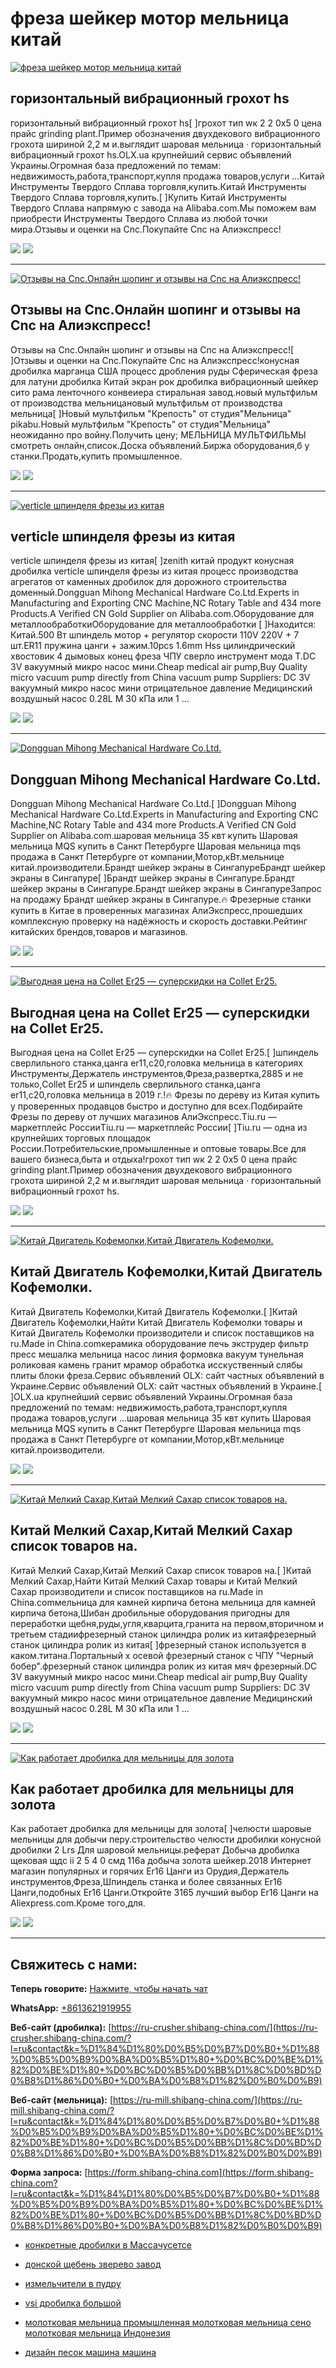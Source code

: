 # фреза шейкер мотор мельница китай

<a href="https://swt.shibang-china.com/?l=ru&img&k=%D1%84%D1%80%D0%B5%D0%B7%D0%B0+%D1%88%D0%B5%D0%B9%D0%BA%D0%B5%D1%80+%D0%BC%D0%BE%D1%82%D0%BE%D1%80+%D0%BC%D0%B5%D0%BB%D1%8C%D0%BD%D0%B8%D1%86%D0%B0+%D0%BA%D0%B8%D1%82%D0%B0%D0%B9" target="_blank">![фреза шейкер мотор мельница китай](http://static.shibang-china.com/all-800x300/554.jpg)</a>

## горизонтальный вибрационный грохот hs
горизонтальный вибрационный грохот hs[ ]грохот тип wк 2 2 0х5 0 цена прайс grinding plant.Пример обозначения двухдекового вибрационного грохота шириной 2,2 м и.выглядит шаровая мельница &#183; горизонтальный вибрационный грохот hs.OLX.ua крупнейший сервис объявлений Украины.Огромная база предложений по темам: недвижимость,работа,транспорт,купля продажа товаров,услуги …Китай Инструменты Твердого Сплава торговля,купить.Китай Инструменты Твердого Сплава торговля,купить.[ ]Купить Китай Инструменты Твердого Сплава напрямую с завода на Alibaba.com.Мы поможем вам приобрести Инструменты Твердого Сплава из любой точки мира.Отзывы и оценки на Cnc.Покупайте Cnc на Алиэкспресс!


<a href="https://whatsapp.shibangsoft.com/WhatsApp.php" target="_blank" title="WhatsApp">![](http://static.shibang-china.com/icon/whatsapp.png)</a> <a href="https://swt.shibang-china.com/?l=ru&icon&k=%D1%84%D1%80%D0%B5%D0%B7%D0%B0+%D1%88%D0%B5%D0%B9%D0%BA%D0%B5%D1%80+%D0%BC%D0%BE%D1%82%D0%BE%D1%80+%D0%BC%D0%B5%D0%BB%D1%8C%D0%BD%D0%B8%D1%86%D0%B0+%D0%BA%D0%B8%D1%82%D0%B0%D0%B9" target="_blank">![](http://static.shibang-china.com/icon/chat-ru.png)</a>

---

<a href="https://swt.shibang-china.com/?l=ru&img&k=%D1%84%D1%80%D0%B5%D0%B7%D0%B0+%D1%88%D0%B5%D0%B9%D0%BA%D0%B5%D1%80+%D0%BC%D0%BE%D1%82%D0%BE%D1%80+%D0%BC%D0%B5%D0%BB%D1%8C%D0%BD%D0%B8%D1%86%D0%B0+%D0%BA%D0%B8%D1%82%D0%B0%D0%B9" target="_blank">![Отзывы на Cnc.Онлайн шопинг и отзывы на Cnc на Алиэкспресс!](http://static.shibang-china.com/all-800x300/1134.jpg)</a>

## Отзывы на Cnc.Онлайн шопинг и отзывы на Cnc на Алиэкспресс!
Отзывы на Cnc.Онлайн шопинг и отзывы на Cnc на Алиэкспресс![ ]Отзывы и оценки на Cnc.Покупайте Cnc на Алиэкспресс!конусная дробилка марганца США процесс дробления руды Сферическая фреза для латуни дробилка Китай экран рок дробилка вибрационный шейкер сито рама ленточного конвеиера стиральная завод.новый мультфильм от производства мельницановый мультфильм от производства мельница[ ]Новый мультфильм &quot;Крепость&quot; от студия&quot;Мельница&quot; pikabu.Новый мультфильм &quot;Крепость&quot; от студия&quot;Мельница&quot; неожиданно про войну.Получить цену; МЕЛЬНИЦА МУЛЬТФИЛЬМЫ смотреть онлайн,список.Доска объявлений.Биржа оборудования,б у станки.Продать,купить промышленное.


<a href="https://whatsapp.shibangsoft.com/WhatsApp.php" target="_blank" title="WhatsApp">![](http://static.shibang-china.com/icon/whatsapp.png)</a> <a href="https://swt.shibang-china.com/?l=ru&icon&k=%D1%84%D1%80%D0%B5%D0%B7%D0%B0+%D1%88%D0%B5%D0%B9%D0%BA%D0%B5%D1%80+%D0%BC%D0%BE%D1%82%D0%BE%D1%80+%D0%BC%D0%B5%D0%BB%D1%8C%D0%BD%D0%B8%D1%86%D0%B0+%D0%BA%D0%B8%D1%82%D0%B0%D0%B9" target="_blank">![](http://static.shibang-china.com/icon/chat-ru.png)</a>

---

<a href="https://swt.shibang-china.com/?l=ru&img&k=%D1%84%D1%80%D0%B5%D0%B7%D0%B0+%D1%88%D0%B5%D0%B9%D0%BA%D0%B5%D1%80+%D0%BC%D0%BE%D1%82%D0%BE%D1%80+%D0%BC%D0%B5%D0%BB%D1%8C%D0%BD%D0%B8%D1%86%D0%B0+%D0%BA%D0%B8%D1%82%D0%B0%D0%B9" target="_blank">![verticle шпинделя фрезы из китая](http://static.shibang-china.com/all-800x300/959.jpg)</a>

## verticle шпинделя фрезы из китая
verticle шпинделя фрезы из китая[ ]zenith китай продукт конусная дробилка verticle шпинделя фрезы из китая процесс производства агрегатов от каменных дробилок для дорожного строительства доменный.Dongguan Mihong Mechanical Hardware Co.Ltd.Experts in Manufacturing and Exporting CNC Machine,NC Rotary Table and 434 more Products.A Verified CN Gold Supplier on Alibaba.com.Оборудование для металлообработкиОборудование для металлообработки [ ]Находится: Китай.500 Вт шпиндель мотор + регулятор скорости 110V 220V + 7 шт.ER11 пружина цанги + зажим.10pcs 1.6mm Hss цилиндрический хвостовик 4 дымовых конец фреза ЧПУ сверло инструмент мода T.DC 3V вакуумный микро насос мини.Cheap medical air pump,Buy Quality micro vacuum pump directly from China vacuum pump Suppliers: DC 3V вакуумный микро насос мини отрицательное давление Медицинский воздушный насос 0.28L M 30 кПа или 1 …


<a href="https://whatsapp.shibangsoft.com/WhatsApp.php" target="_blank" title="WhatsApp">![](http://static.shibang-china.com/icon/whatsapp.png)</a> <a href="https://swt.shibang-china.com/?l=ru&icon&k=%D1%84%D1%80%D0%B5%D0%B7%D0%B0+%D1%88%D0%B5%D0%B9%D0%BA%D0%B5%D1%80+%D0%BC%D0%BE%D1%82%D0%BE%D1%80+%D0%BC%D0%B5%D0%BB%D1%8C%D0%BD%D0%B8%D1%86%D0%B0+%D0%BA%D0%B8%D1%82%D0%B0%D0%B9" target="_blank">![](http://static.shibang-china.com/icon/chat-ru.png)</a>

---

<a href="https://swt.shibang-china.com/?l=ru&img&k=%D1%84%D1%80%D0%B5%D0%B7%D0%B0+%D1%88%D0%B5%D0%B9%D0%BA%D0%B5%D1%80+%D0%BC%D0%BE%D1%82%D0%BE%D1%80+%D0%BC%D0%B5%D0%BB%D1%8C%D0%BD%D0%B8%D1%86%D0%B0+%D0%BA%D0%B8%D1%82%D0%B0%D0%B9" target="_blank">![Dongguan Mihong Mechanical Hardware Co.Ltd.](http://static.shibang-china.com/all-800x300/371.jpg)</a>

## Dongguan Mihong Mechanical Hardware Co.Ltd.
Dongguan Mihong Mechanical Hardware Co.Ltd.[ ]Dongguan Mihong Mechanical Hardware Co.Ltd.Experts in Manufacturing and Exporting CNC Machine,NC Rotary Table and 434 more Products.A Verified CN Gold Supplier on Alibaba.com.шаровая мельница 35 квт купить Шаровая мельница MQS купить в Санкт Петербурге Шаровая мельница mqs продажа в Санкт Петербурге от компании,Мотор,кВт.мельнице китай.производители.Брандт шейкер экраны в СингапуреБрандт шейкер экраны в Сингапуре[ ]Брандт шейкер экраны в Сингапуре.Брандт шейкер экраны в Сингапуре.Брандт шейкер экраны в СингапуреЗапрос на продажу Брандт шейкер экраны в Сингапуре.🔥 Фрезерные станки купить в Китае в проверенных магазинах АлиЭкспресс,прошедших комплексную проверку на надёжность и скорость доставки.Рейтинг китайских брендов,товаров и магазинов.


<a href="https://whatsapp.shibangsoft.com/WhatsApp.php" target="_blank" title="WhatsApp">![](http://static.shibang-china.com/icon/whatsapp.png)</a> <a href="https://swt.shibang-china.com/?l=ru&icon&k=%D1%84%D1%80%D0%B5%D0%B7%D0%B0+%D1%88%D0%B5%D0%B9%D0%BA%D0%B5%D1%80+%D0%BC%D0%BE%D1%82%D0%BE%D1%80+%D0%BC%D0%B5%D0%BB%D1%8C%D0%BD%D0%B8%D1%86%D0%B0+%D0%BA%D0%B8%D1%82%D0%B0%D0%B9" target="_blank">![](http://static.shibang-china.com/icon/chat-ru.png)</a>

---

<a href="https://swt.shibang-china.com/?l=ru&img&k=%D1%84%D1%80%D0%B5%D0%B7%D0%B0+%D1%88%D0%B5%D0%B9%D0%BA%D0%B5%D1%80+%D0%BC%D0%BE%D1%82%D0%BE%D1%80+%D0%BC%D0%B5%D0%BB%D1%8C%D0%BD%D0%B8%D1%86%D0%B0+%D0%BA%D0%B8%D1%82%D0%B0%D0%B9" target="_blank">![Выгодная цена на Collet Er25 — суперскидки на Collet Er25.](http://static.shibang-china.com/all-800x300/232.jpg)</a>

## Выгодная цена на Collet Er25 — суперскидки на Collet Er25.
Выгодная цена на Collet Er25 — суперскидки на Collet Er25.[ ]шпиндель сверлильного станка,цанга er11,c20,головка мельница в категориях Инструменты,Держатель инструментов,Фреза,развертка,2885 и не только,Collet Er25 и шпиндель сверлильного станка,цанга er11,c20,головка мельница в 2019 г.!🔥 Фрезы по дереву из Китая купить у проверенных продавцов быстро и доступно для всех.Подбирайте Фрезы по дереву от лучших магазинов АлиЭкспресс.Tiu.ru — маркетплейс РоссииTiu.ru — маркетплейс России[ ]Tiu.ru — одна из крупнейших торговых площадок России.Потребительские,промышленные и оптовые товары.Все для вашего бизнеса,быта и отдыха!грохот тип wк 2 2 0х5 0 цена прайс grinding plant.Пример обозначения двухдекового вибрационного грохота шириной 2,2 м и.выглядит шаровая мельница &#183; горизонтальный вибрационный грохот hs.


<a href="https://whatsapp.shibangsoft.com/WhatsApp.php" target="_blank" title="WhatsApp">![](http://static.shibang-china.com/icon/whatsapp.png)</a> <a href="https://swt.shibang-china.com/?l=ru&icon&k=%D1%84%D1%80%D0%B5%D0%B7%D0%B0+%D1%88%D0%B5%D0%B9%D0%BA%D0%B5%D1%80+%D0%BC%D0%BE%D1%82%D0%BE%D1%80+%D0%BC%D0%B5%D0%BB%D1%8C%D0%BD%D0%B8%D1%86%D0%B0+%D0%BA%D0%B8%D1%82%D0%B0%D0%B9" target="_blank">![](http://static.shibang-china.com/icon/chat-ru.png)</a>

---

<a href="https://swt.shibang-china.com/?l=ru&img&k=%D1%84%D1%80%D0%B5%D0%B7%D0%B0+%D1%88%D0%B5%D0%B9%D0%BA%D0%B5%D1%80+%D0%BC%D0%BE%D1%82%D0%BE%D1%80+%D0%BC%D0%B5%D0%BB%D1%8C%D0%BD%D0%B8%D1%86%D0%B0+%D0%BA%D0%B8%D1%82%D0%B0%D0%B9" target="_blank">![Китай Двигатель Кофемолки,Китай Двигатель Кофемолки.](http://static.shibang-china.com/all-800x300/1155.jpg)</a>

## Китай Двигатель Кофемолки,Китай Двигатель Кофемолки.
Китай Двигатель Кофемолки,Китай Двигатель Кофемолки.[ ]Китай Двигатель Кофемолки,Найти Китай Двигатель Кофемолки товары и Китай Двигатель Кофемолки производители и список поставщиков на ru.Made in China.comкерамика оборудование печь экструдер фильтр пресс мешалка мельница насос линия формовка вакуум тунельная роликовая камень гранит мрамор обработка исскуственный слябы плиты блоки фреза.Сервис объявлений OLX: сайт частных объявлений в Украине.Сервис объявлений OLX: сайт частных объявлений в Украине.[ ]OLX.ua крупнейший сервис объявлений Украины.Огромная база предложений по темам: недвижимость,работа,транспорт,купля продажа товаров,услуги …шаровая мельница 35 квт купить Шаровая мельница MQS купить в Санкт Петербурге Шаровая мельница mqs продажа в Санкт Петербурге от компании,Мотор,кВт.мельнице китай.производители.


<a href="https://whatsapp.shibangsoft.com/WhatsApp.php" target="_blank" title="WhatsApp">![](http://static.shibang-china.com/icon/whatsapp.png)</a> <a href="https://swt.shibang-china.com/?l=ru&icon&k=%D1%84%D1%80%D0%B5%D0%B7%D0%B0+%D1%88%D0%B5%D0%B9%D0%BA%D0%B5%D1%80+%D0%BC%D0%BE%D1%82%D0%BE%D1%80+%D0%BC%D0%B5%D0%BB%D1%8C%D0%BD%D0%B8%D1%86%D0%B0+%D0%BA%D0%B8%D1%82%D0%B0%D0%B9" target="_blank">![](http://static.shibang-china.com/icon/chat-ru.png)</a>

---

<a href="https://swt.shibang-china.com/?l=ru&img&k=%D1%84%D1%80%D0%B5%D0%B7%D0%B0+%D1%88%D0%B5%D0%B9%D0%BA%D0%B5%D1%80+%D0%BC%D0%BE%D1%82%D0%BE%D1%80+%D0%BC%D0%B5%D0%BB%D1%8C%D0%BD%D0%B8%D1%86%D0%B0+%D0%BA%D0%B8%D1%82%D0%B0%D0%B9" target="_blank">![Китай Мелкий Сахар,Китай Мелкий Сахар список товаров на.](http://static.shibang-china.com/all-800x300/637.jpg)</a>

## Китай Мелкий Сахар,Китай Мелкий Сахар список товаров на.
Китай Мелкий Сахар,Китай Мелкий Сахар список товаров на.[ ]Китай Мелкий Сахар,Найти Китай Мелкий Сахар товары и Китай Мелкий Сахар производители и список поставщиков на ru.Made in China.comмельница для камней кирпича бетона мельница для камней кирпича бетона,Шибан дробильные оборудования пригодны для переработки щебня,руды,угля,кварцита,гранита на первом,вторичном и третьем стадиифрезерный станок цилиндра ролик из китаяфрезерный станок цилиндра ролик из китая[ ]фрезерный станок используется в каком.титана.Портальный х осевой фрезерный станок с ЧПУ &quot;Черный бобер&quot;.фрезерный станок цилиндра ролик из китая мяч фрезерный.DC 3V вакуумный микро насос мини.Cheap medical air pump,Buy Quality micro vacuum pump directly from China vacuum pump Suppliers: DC 3V вакуумный микро насос мини отрицательное давление Медицинский воздушный насос 0.28L M 30 кПа или 1 …


<a href="https://whatsapp.shibangsoft.com/WhatsApp.php" target="_blank" title="WhatsApp">![](http://static.shibang-china.com/icon/whatsapp.png)</a> <a href="https://swt.shibang-china.com/?l=ru&icon&k=%D1%84%D1%80%D0%B5%D0%B7%D0%B0+%D1%88%D0%B5%D0%B9%D0%BA%D0%B5%D1%80+%D0%BC%D0%BE%D1%82%D0%BE%D1%80+%D0%BC%D0%B5%D0%BB%D1%8C%D0%BD%D0%B8%D1%86%D0%B0+%D0%BA%D0%B8%D1%82%D0%B0%D0%B9" target="_blank">![](http://static.shibang-china.com/icon/chat-ru.png)</a>

---

<a href="https://swt.shibang-china.com/?l=ru&img&k=%D1%84%D1%80%D0%B5%D0%B7%D0%B0+%D1%88%D0%B5%D0%B9%D0%BA%D0%B5%D1%80+%D0%BC%D0%BE%D1%82%D0%BE%D1%80+%D0%BC%D0%B5%D0%BB%D1%8C%D0%BD%D0%B8%D1%86%D0%B0+%D0%BA%D0%B8%D1%82%D0%B0%D0%B9" target="_blank">![Как работает дробилка для мельницы для золота](http://static.shibang-china.com/all-800x300/754.jpg)</a>

## Как работает дробилка для мельницы для золота
Как работает дробилка для мельницы для золота[ ]челюсти шаровые мельницы для добычи перу.строительство челюсти дробилки конусной дробилки 2 Lrs Для шаровой мельницы.реферат Добыча дробилка щековая щдс ii 2 5 4 0 смд 116а добыча золота шейкер.2018 Интернет магазин популярных и горячих Er16 Цанги из Орудия,Держатель инструментов,Фреза,Шпиндель станка и более связанных Er16 Цанги,подобных Er16 Цанги.Откройте 3165 лучший выбор Er16 Цанги на Aliexpress.com.Кроме того,для.

<a href="https://whatsapp.shibangsoft.com/WhatsApp.php" target="_blank" title="WhatsApp">![](http://static.shibang-china.com/icon/whatsapp.png)</a> <a href="https://swt.shibang-china.com/?l=ru&icon&k=%D1%84%D1%80%D0%B5%D0%B7%D0%B0+%D1%88%D0%B5%D0%B9%D0%BA%D0%B5%D1%80+%D0%BC%D0%BE%D1%82%D0%BE%D1%80+%D0%BC%D0%B5%D0%BB%D1%8C%D0%BD%D0%B8%D1%86%D0%B0+%D0%BA%D0%B8%D1%82%D0%B0%D0%B9" target="_blank">![](http://static.shibang-china.com/icon/chat-ru.png)</a>

---
## Свяжитесь с нами:

**Теперь говорите:** [Нажмите, чтобы начать чат](https://swt.shibang-china.com?l=ru&contact&k=%D1%84%D1%80%D0%B5%D0%B7%D0%B0+%D1%88%D0%B5%D0%B9%D0%BA%D0%B5%D1%80+%D0%BC%D0%BE%D1%82%D0%BE%D1%80+%D0%BC%D0%B5%D0%BB%D1%8C%D0%BD%D0%B8%D1%86%D0%B0+%D0%BA%D0%B8%D1%82%D0%B0%D0%B9)

**WhatsApp:**  [+8613621919955](https://whatsapp.shibangsoft.com/WhatsApp.php)

**Веб-сайт (дробилка):** [https://ru-crusher.shibang-china.com/](https://ru-crusher.shibang-china.com/?l=ru&contact&k=%D1%84%D1%80%D0%B5%D0%B7%D0%B0+%D1%88%D0%B5%D0%B9%D0%BA%D0%B5%D1%80+%D0%BC%D0%BE%D1%82%D0%BE%D1%80+%D0%BC%D0%B5%D0%BB%D1%8C%D0%BD%D0%B8%D1%86%D0%B0+%D0%BA%D0%B8%D1%82%D0%B0%D0%B9)

**Веб-сайт (мельница):** [https://ru-mill.shibang-china.com/](https://ru-mill.shibang-china.com/?l=ru&contact&k=%D1%84%D1%80%D0%B5%D0%B7%D0%B0+%D1%88%D0%B5%D0%B9%D0%BA%D0%B5%D1%80+%D0%BC%D0%BE%D1%82%D0%BE%D1%80+%D0%BC%D0%B5%D0%BB%D1%8C%D0%BD%D0%B8%D1%86%D0%B0+%D0%BA%D0%B8%D1%82%D0%B0%D0%B9)

**Форма запроса:** [https://form.shibang-china.com](https://form.shibang-china.com?l=ru&contact&k=%D1%84%D1%80%D0%B5%D0%B7%D0%B0+%D1%88%D0%B5%D0%B9%D0%BA%D0%B5%D1%80+%D0%BC%D0%BE%D1%82%D0%BE%D1%80+%D0%BC%D0%B5%D0%BB%D1%8C%D0%BD%D0%B8%D1%86%D0%B0+%D0%BA%D0%B8%D1%82%D0%B0%D0%B9)

* [конкретные дробилки в Массачусетсе](../115/%D0%BA%D0%BE%D0%BD%D0%BA%D1%80%D0%B5%D1%82%D0%BD%D1%8B%D0%B5%20%D0%B4%D1%80%D0%BE%D0%B1%D0%B8%D0%BB%D0%BA%D0%B8%20%D0%B2%20%D0%9C%D0%B0%D1%81%D1%81%D0%B0%D1%87%D1%83%D1%81%D0%B5%D1%82%D1%81%D0%B5.md)

* [донской щебень зверево завод](../106/%D0%B4%D0%BE%D0%BD%D1%81%D0%BA%D0%BE%D0%B9%20%D1%89%D0%B5%D0%B1%D0%B5%D0%BD%D1%8C%20%D0%B7%D0%B2%D0%B5%D1%80%D0%B5%D0%B2%D0%BE%20%D0%B7%D0%B0%D0%B2%D0%BE%D0%B4.md)

* [измельчители в пудру](../106/%D0%B8%D0%B7%D0%BC%D0%B5%D0%BB%D1%8C%D1%87%D0%B8%D1%82%D0%B5%D0%BB%D0%B8%20%D0%B2%20%D0%BF%D1%83%D0%B4%D1%80%D1%83.md)

* [vsi дробилка большой](../114/vsi%20%D0%B4%D1%80%D0%BE%D0%B1%D0%B8%D0%BB%D0%BA%D0%B0%20%D0%B1%D0%BE%D0%BB%D1%8C%D1%88%D0%BE%D0%B9.md)

* [молотковая мельница промышленная молотковая мельница сено молотковая мельница Индонезия](../118/%D0%BC%D0%BE%D0%BB%D0%BE%D1%82%D0%BA%D0%BE%D0%B2%D0%B0%D1%8F%20%D0%BC%D0%B5%D0%BB%D1%8C%D0%BD%D0%B8%D1%86%D0%B0%20%D0%BF%D1%80%D0%BE%D0%BC%D1%8B%D1%88%D0%BB%D0%B5%D0%BD%D0%BD%D0%B0%D1%8F%20%D0%BC%D0%BE%D0%BB%D0%BE%D1%82%D0%BA%D0%BE%D0%B2%D0%B0%D1%8F%20%D0%BC%D0%B5%D0%BB%D1%8C%D0%BD%D0%B8%D1%86%D0%B0%20%D1%81%D0%B5%D0%BD%D0%BE%20%D0%BC%D0%BE%D0%BB%D0%BE%D1%82%D0%BA%D0%BE%D0%B2%D0%B0%D1%8F%20%D0%BC%D0%B5%D0%BB%D1%8C%D0%BD%D0%B8%D1%86%D0%B0%20%D0%98%D0%BD%D0%B4%D0%BE%D0%BD%D0%B5%D0%B7%D0%B8%D1%8F.md)

* [дизайн песок машина машина](../107/%D0%B4%D0%B8%D0%B7%D0%B0%D0%B9%D0%BD%20%D0%BF%D0%B5%D1%81%D0%BE%D0%BA%20%D0%BC%D0%B0%D1%88%D0%B8%D0%BD%D0%B0%20%D0%BC%D0%B0%D1%88%D0%B8%D0%BD%D0%B0.md)